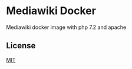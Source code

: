 # Mediawiki Docker

Mediawiki docker image with php 7.2 and apache


## License
[MIT](https://choosealicense.com/licenses/mit/)